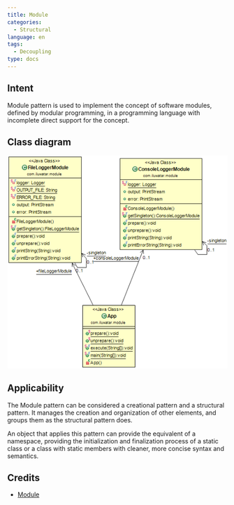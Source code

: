```yaml
---
title: Module
categories:
  - Structural
language: en
tags:
  - Decoupling
type: docs
---
```


## Intent
Module pattern is used to implement the concept of software modules, defined by modular programming, in a programming language with incomplete direct support for the concept.

## Class diagram
![alt text](./etc/module.png "Module")

## Applicability
The Module pattern can be considered a creational pattern and a structural pattern. It manages the creation and organization of other elements, and groups them as the structural pattern does.

An object that applies this pattern can provide the equivalent of a namespace, providing the initialization and finalization process of a static class or a class with static members with cleaner, more concise syntax and semantics.

## Credits

* [Module](https://en.wikipedia.org/wiki/Module_pattern)
